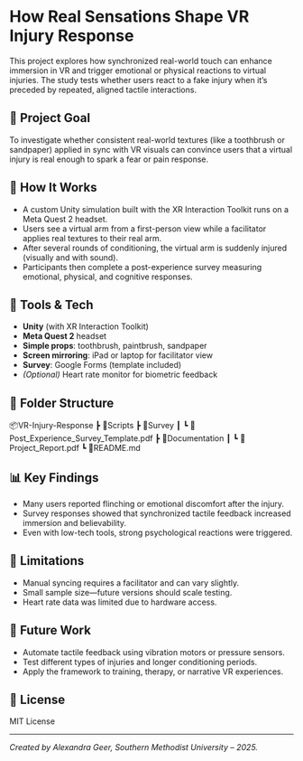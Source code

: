 # How Real Sensations Shape VR Injury Response

This project explores how synchronized real-world touch can enhance immersion in VR and trigger emotional or physical reactions to virtual injuries. The study tests whether users react to a fake injury when it’s preceded by repeated, aligned tactile interactions.

## 🎯 Project Goal

To investigate whether consistent real-world textures (like a toothbrush or sandpaper) applied in sync with VR visuals can convince users that a virtual injury is real enough to spark a fear or pain response.

## 🧪 How It Works

- A custom Unity simulation built with the XR Interaction Toolkit runs on a Meta Quest 2 headset.
- Users see a virtual arm from a first-person view while a facilitator applies real textures to their real arm.
- After several rounds of conditioning, the virtual arm is suddenly injured (visually and with sound).
- Participants then complete a post-experience survey measuring emotional, physical, and cognitive responses.

## 🧰 Tools & Tech

- **Unity** (with XR Interaction Toolkit)
- **Meta Quest 2** headset
- **Simple props**: toothbrush, paintbrush, sandpaper
- **Screen mirroring**: iPad or laptop for facilitator view
- **Survey**: Google Forms (template included)
- *(Optional)* Heart rate monitor for biometric feedback

## 📁 Folder Structure

📦VR-Injury-Response
┣ 📂Scripts
┣ 📂Survey
┃ ┗ 📄Post_Experience_Survey_Template.pdf
┣ 📂Documentation
┃ ┗ 📄Project_Report.pdf
┗ 📄README.md

## 📊 Key Findings

- Many users reported flinching or emotional discomfort after the injury.
- Survey responses showed that synchronized tactile feedback increased immersion and believability.
- Even with low-tech tools, strong psychological reactions were triggered.

## 🚧 Limitations

- Manual syncing requires a facilitator and can vary slightly.
- Small sample size—future versions should scale testing.
- Heart rate data was limited due to hardware access.

## 🌱 Future Work

- Automate tactile feedback using vibration motors or pressure sensors.
- Test different types of injuries and longer conditioning periods.
- Apply the framework to training, therapy, or narrative VR experiences.

## 📄 License

MIT License

---

*Created by Alexandra Geer, Southern Methodist University – 2025.*


